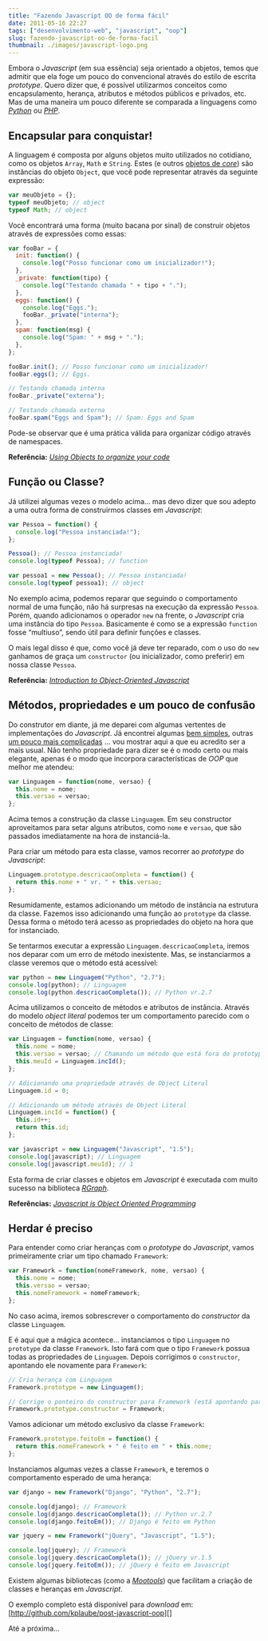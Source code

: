 ```yaml
---
title: "Fazendo Javascript OO de forma fácil"
date: 2011-05-16 22:27
tags: ["desenvolvimento-web", "javascript", "oop"]
slug: fazendo-javascript-oo-de-forma-facil
thumbnail: ./images/javascript-logo.png
---
```


Embora o _Javascript_ (em sua essência) seja orientado a objetos, temos
que admitir que ela foge um pouco do convencional através do estilo de
escrita _*prototype*_. Quero dizer que, é possível utilizarmos
conceitos como encapsulamento, herança, atributos e métodos públicos e
privados, etc. Mas de uma maneira um pouco diferente se comparada a
linguagens como [*Python*][] ou [*PHP*][].

## Encapsular para conquistar!

A linguagem é composta por alguns objetos muito utilizados no cotidiano,
como os objetos `Array`, `Math` e `String`. Estes (e outros
[objetos de *core*][]) são instâncias do objeto `Object`, que você
pode representar através da seguinte expressão:

```javascript
var meuObjeto = {};
typeof meuObjeto; // object
typeof Math; // object
```

Você encontrará uma forma (muito bacana por sinal) de construir objetos
através de expressões como essas:

```javascript
var fooBar = {
  init: function() {
    console.log("Posso funcionar como um inicializador!");
  },
  _private: function(tipo) {
    console.log("Testando chamada " + tipo + ".");
  },
  eggs: function() {
    console.log("Eggs.");
    fooBar._private("interna");
  },
  spam: function(msg) {
    console.log("Spam: " + msg + ".");
  },
};

fooBar.init(); // Posso funcionar como um inicializador!
fooBar.eggs(); // Eggs.

// Testando chamada interna
fooBar._private("externa");

// Testando chamada externa
fooBar.spam("Eggs and Spam"); // Spam: Eggs and Spam
```

Pode-se observar que é uma prática válida para organizar código através
de namespaces.

**Referência:** [*Using Objects to organize your code*][]

## Função ou Classe?

Já utilizei algumas vezes o modelo acima… mas devo dizer que sou adepto
a uma outra forma de construirmos classes em _Javascript_:

```javascript
var Pessoa = function() {
  console.log("Pessoa instanciada!");
};

Pessoa(); // Pessoa instanciada!
console.log(typeof Pessoa); // function

var pessoa1 = new Pessoa(); // Pessoa instanciada!
console.log(typeof pessoa1); // object
```

No exemplo acima, podemos reparar que seguindo o comportamento normal de
uma função, não há surpresas na execução da expressão `Pessoa`. Porém,
quando adicionamos o operador `new` na frente, o _Javascript_ cria uma
instância do tipo `Pessoa`. Basicamente é como se a expressão
`function` fosse “multiuso”, sendo útil para definir funções e
classes.

O mais legal disso é que, como você já deve ter reparado, com o uso do
`new` ganhamos de graça um `constructor` (ou inicializador, como
preferir) em nossa classe `Pessoa`.

**Referência:** [*Introduction to Object-Oriented Javascript*][]

## Métodos, propriedades e um pouco de confusão

Do construtor em diante, já me deparei com algumas vertentes de
implementações do _Javascript_. Já encontrei algumas [bem simples][],
outras [um pouco mais complicadas][] … vou mostrar aqui a que eu
acredito ser a mais usual. Não tenho propriedade para dizer se é o modo
certo ou mais elegante, apenas é o modo que incorpora características de
_OOP_ que melhor me atendeu:

```javascript
var Linguagem = function(nome, versao) {
  this.nome = nome;
  this.versao = versao;
};
```

Acima temos a construção da classe `Linguagem`. Em seu constructor
aproveitamos para setar alguns atributos, como `nome` e `versao`, que são
passados imediatamente na hora de instanciá-la.

Para criar um método para esta classe, vamos recorrer ao _prototype_ do
_Javascript_:

```javascript
Linguagem.prototype.descricaoCompleta = function() {
  return this.nome + " vr. " + this.versao;
};
```

Resumidamente, estamos adicionando um método de instância na estrutura
da classe. Fazemos isso adicionando uma função ao `prototype` da classe.
Dessa forma o método terá acesso as propriedades do objeto na hora que
for instanciado.

Se tentarmos executar a expressão `Linguagem.descricaoCompleta`,
iremos nos deparar com um erro de método inexistente. Mas, se
instanciarmos a classe veremos que o método está acessível:

```javascript
var python = new Linguagem("Python", "2.7");
console.log(python); // Linguagem
console.log(python.descricaoCompleta()); // Python vr.2.7
```

Acima utilizamos o conceito de métodos e atributos de instância. Através
do modelo _object literal_ podemos ter um comportamento parecido com o
conceito de métodos de classe:

```javascript
var Linguagem = function(nome, versao) {
  this.nome = nome;
  this.versao = versao; // Chamando um método que está fora do prototype da classe
  this.meuId = Linguagem.incId();
};

// Adicionando uma propriedade através de Object Literal
Linguagem.id = 0;

// Adicionando um método através de Object Literal
Linguagem.incId = function() {
  this.id++;
  return this.id;
};

var javascript = new Linguagem("Javascript", "1.5");
console.log(javascript); // Linguagem
console.log(javascript.meuId); // 1
```

Esta forma de criar classes e objetos em _Javascript_ é executada com
muito sucesso na biblioteca [*RGraph*][].

**Referências:** [*Javascript is Object Oriented Programming*][]

## Herdar é preciso

Para entender como criar heranças com o _prototype_ do _Javascript_,
vamos primeiramente criar um tipo chamado `Framework`:

```javascript
var Framework = function(nomeFramework, nome, versao) {
  this.nome = nome;
  this.versao = versao;
  this.nomeFramework = nomeFramework;
};
```

No caso acima, iremos sobrescrever o comportamento do _constructor_ da
classe `Linguagem`.

E é aqui que a mágica acontece… instanciamos o tipo `Linguagem` no
`prototype` da classe `Framework`. Isto fará com que o tipo
`Framework` possua todas as propriedades de `Linguagem`. Depois corrigimos
o `constructor`, apontando ele novamente para `Framework`:

```javascript
// Cria herança com Linguagem
Framework.prototype = new Linguagem();

// Corrige o ponteiro do constructor para Framework (está apontando para Linguagem)
Framework.prototype.constructor = Framework;
```

Vamos adicionar um método exclusivo da classe `Framework`:

```javascript
Framework.prototype.feitoEm = function() {
  return this.nomeFramework + " é feito em " + this.nome;
};
```

Instanciamos algumas vezes a classe `Framework`, e teremos o
comportamento esperado de uma herança:

```javascript
var django = new Framework("Django", "Python", "2.7");

console.log(django); // Framework
console.log(django.descricaoCompleta()); // Python vr.2.7
console.log(django.feitoEm()); // Django é feito em Python

var jquery = new Framework("jQuery", "Javascript", "1.5");

console.log(jquery); // Framework
console.log(jquery.descricaoCompleta()); // jQuery vr.1.5
console.log(jquery.feitoEm()); // jQuery é feito em Javascript
```

Existem algumas bibliotecas (como a [*Mootools*][]) que facilitam a
criação de classes e heranças em _Javascript_.

O exemplo completo está disponível para _download_ em:
[http://github.com/kplaube/post-javascript-oop][]

Até a próxima…

[*javascript*]: /tag/javascript.html "Leia mais sobre Javascript"
[*python*]: /tag/python.html "Leia mais sobre Python"
[*php*]: /tag/php.html "Leia mais sobre PHP"
[objetos de *core*]: https://developer.mozilla.org/en/JavaScript/Reference/Global_Objects "Veja outros objetos globais da linguagem"
[*using objects to organize your code*]: http://blog.rebeccamurphey.com/2009/10/15/using-objects-to-organize-your-code/ "Um bom artigo da Rebecca Murphey sobre como organizar seus scripts através de Objects"
[*introduction to object-oriented javascript*]: https://developer.mozilla.org/en/Introduction_to_Object-Oriented_JavaScript "Excelente artigo da Mozilla ensinando a como representar estados da Orientação a Objetos com Javascript"
[bem simples]: http://jquery-howto.blogspot.com/2009/01/object-oriented-javascript-how-to_21.html "Object-Oriented JavaScript, how to achieve public properties/fields"
[um pouco mais complicadas]: http://www.coolpage.com/developer/javascript/Correct%20OOP%20for%20Javascript.html "Correct OOP for Javascript"
[*rgraph*]: http://www.rgraph.net/ "RGraph: HTML5 canvas graph library based on the HTML5 canvas tag "
[*javascript is object oriented programming*]: http://weblog.bocoup.com/javascript-is-object-oriented-programming "Excelente artigo mostrando os conceitos de OOP aplicados ao Javascript"
[*mootools*]: http://mootools.net/ "MooTools, a compact javascript framework"
[http://github.com/kplaube/post-javascript-oop]: http://github.com/kplaube/post-javascript-oop "Código do exemplo no GitHub"
